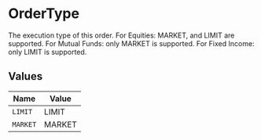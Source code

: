 # OrderType

The execution type of this order. For Equities: MARKET, and LIMIT are supported. For Mutual Funds: only MARKET is supported. For Fixed Income: only LIMIT is supported.


## Values

| Name     | Value    |
| -------- | -------- |
| `LIMIT`  | LIMIT    |
| `MARKET` | MARKET   |